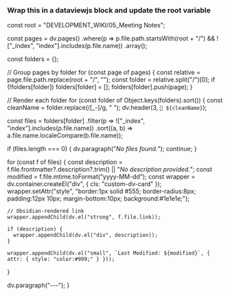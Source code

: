 ### Wrap this in a dataviewjs block and update the root variable

const root = "DEVELOPMENT_WIKI/05_Meeting Notes";

const pages = dv.pages()
  .where(p => p.file.path.startsWith(root + "/") && !["_index", "index"].includes(p.file.name))
  .array();

const folders = {};

// Group pages by folder
for (const page of pages) {
  const relative = page.file.path.replace(root + "/", "");
  const folder = relative.split("/")[0];
  if (!folders[folder]) folders[folder] = [];
  folders[folder].push(page);
}

// Render each folder
for (const folder of Object.keys(folders).sort()) {
  const cleanName = folder.replace(/[_-]/g, " ");
  dv.header(3, `📁 ${cleanName}`);

  const files = folders[folder]
    .filter(p => !["_index", "index"].includes(p.file.name))
    .sort((a, b) => a.file.name.localeCompare(b.file.name));

  if (files.length === 0) {
    dv.paragraph("_No files found._");
    continue;
  }

  for (const f of files) {
	const description = f.file.frontmatter?.description?.trim() || "_No description provided._";
    const modified = f.file.mtime.toFormat("yyyy-MM-dd");
    const wrapper = dv.container.createEl("div", { cls: "custom-dv-card" });
	wrapper.setAttr("style", "border:1px solid #555; border-radius:8px; padding:12px 10px; margin-bottom:10px; background:#1e1e1e;");

    // Obsidian-rendered link
    wrapper.appendChild(dv.el("strong", f.file.link));

    if (description) {
      wrapper.appendChild(dv.el("div", description));
    }

    wrapper.appendChild(dv.el("small", `Last Modified: ${modified}`, { attr: { style: "color:#999;" } }));
  }

  dv.paragraph("---");
}